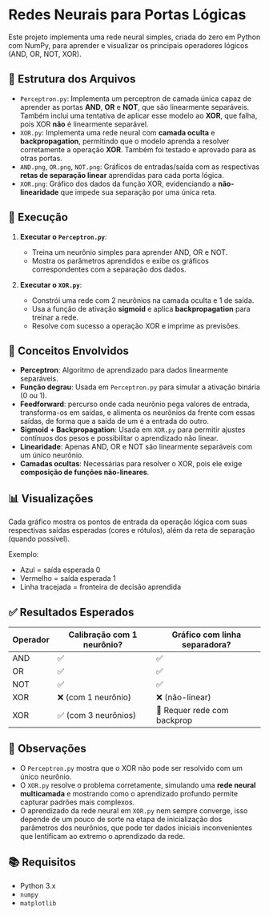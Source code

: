 # Redes Neurais para Portas Lógicas

Este projeto implementa uma rede neural simples, criada do zero em Python com NumPy, para aprender e visualizar os principais operadores lógicos (AND, OR, NOT, XOR).

## 📁 Estrutura dos Arquivos

- `Perceptron.py`: Implementa um perceptron de camada única capaz de aprender as portas **AND**, **OR** e **NOT**, que são linearmente separáveis. Também inclui uma tentativa de aplicar esse modelo ao **XOR**, que falha, pois XOR **não** é linearmente separável.
- `XOR.py`: Implementa uma rede neural com **camada oculta** e **backpropagation**, permitindo que o modelo aprenda a resolver corretamente a operação **XOR**. Também foi testado e aprovado para as otras portas.
- `AND.png`, `OR.png`, `NOT.png`: Gráficos de entradas/saída com as respectivas **retas de separação linear** aprendidas para cada porta lógica.
- `XOR.png`: Gráfico dos dados da função XOR, evidenciando a **não-linearidade** que impede sua separação por uma única reta.

## 🚀 Execução

1. **Executar o `Perceptron.py`**:
   - Treina um neurônio simples para aprender AND, OR e NOT.
   - Mostra os parâmetros aprendidos e exibe os gráficos correspondentes com a separação dos dados.

2. **Executar o `XOR.py`**:
   - Constrói uma rede com 2 neurônios na camada oculta e 1 de saída.
   - Usa a função de ativação **sigmoid** e aplica **backpropagation** para treinar a rede.
   - Resolve com sucesso a operação XOR e imprime as previsões.

## 🧠 Conceitos Envolvidos

- **Perceptron**: Algoritmo de aprendizado para dados linearmente separáveis.
- **Função degrau**: Usada em `Perceptron.py` para simular a ativação binária (0 ou 1).
- **Feedforward**: percurso onde cada neurônio pega valores de entrada, transforma-os em saídas, e alimenta os neurônios da frente com essas saídas, de forma que a saída de um é a entrada do outro.
- **Sigmoid + Backpropagation**: Usada em `XOR.py` para permitir ajustes contínuos dos pesos e possibilitar o aprendizado não linear.
- **Linearidade**: Apenas AND, OR e NOT são linearmente separáveis com um único neurônio.
- **Camadas ocultas**: Necessárias para resolver o XOR, pois ele exige **composição de funções não-lineares**.

## 📊 Visualizações

Cada gráfico mostra os pontos de entrada da operação lógica com suas respectivas saídas esperadas (cores e rótulos), além da reta de separação (quando possível).

Exemplo:
- Azul = saída esperada 0
- Vermelho = saída esperada 1
- Linha tracejada = fronteira de decisão aprendida

## ✅ Resultados Esperados

| Operador | Calibração com 1 neurônio? | Gráfico com linha separadora? |
|----------|----------------------------|-------------------------------|
| AND      | ✅                        | ✅                            |
| OR       | ✅                        | ✅                            |
| NOT      | ✅                        | ✅                            |
| XOR      | ❌ (com 1 neurônio)       | ❌ (não-linear)               |
| XOR      | ✅ (com 3 neurônios)      | 🔁 Requer rede com backprop   |

## 📌 Observações

- O `Perceptron.py` mostra que o XOR não pode ser resolvido com um único neurônio.
- O `XOR.py` resolve o problema corretamente, simulando uma **rede neural multicamada** e mostrando como o aprendizado profundo permite capturar padrões mais complexos.
- O aprendizado da rede neural em `XOR.py` nem sempre converge, isso depende de um pouco de sorte na etapa de inicialização dos parâmetros dos neurônios, que pode ter dados iniciais inconvenientes que lentificam ao extremo o aprendizado da rede.

## 📚 Requisitos

- Python 3.x
- `numpy`
- `matplotlib`

